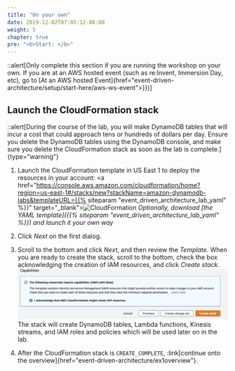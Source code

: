 ```yaml
---
title: "On your own"
date: 2019-12-02T07:05:12-08:00
weight: 5
chapter: true
pre: "<b>Start: </b>"
---
```



::alert[Only complete this section if you are running the workshop on your own. If you are at an AWS hosted event (such as re\:Invent, Immersion Day, etc), go to [At an AWS hosted Event]{href="event-driven-architecture/setup/start-here/aws-ws-event">}})]
## Launch the CloudFormation stack
::alert[During the course of the lab, you will make DynamoDB tables that will incur a cost that could approach tens or hundreds of dollars per day. Ensure you delete the DynamoDB tables using the DynamoDB console, and make sure you delete the CloudFormation stack as soon as the lab is complete.]{type="warning"}

1. Launch the CloudFormation template in US East 1 to deploy the resources in your account:
  <a href="https://console.aws.amazon.com/cloudformation/home?region=us-east-1#/stacks/new?stackName=amazon-dynamodb-labs&templateURL={{% siteparam "event_driven_architecture_lab_yaml" %}}" target="_blank"><img src="/images/cloudformation-launch-stack.png" alt="CloudFormation"/></a>
  *Optionally, download [the YAML template]({{% siteparam "event_driven_architecture_lab_yaml" %}}) and launch it your own way*

1. Click *Next* on the first dialog.

1. Scroll to the bottom and click *Next*, and then review the *Template*. When you are ready to create the stack, scroll to the bottom, check the box acknowledging the creation of IAM resources, and click *Create stack*.
![CloudFormation parameters](/static/images/awsconsole2.png)
  The stack will create DynamoDB tables, Lambda functions, Kinesis streams, and IAM roles and policies which will be used later on in the lab.

1. After the CloudFormation stack is `CREATE_COMPLETE`, :link[continue onto the overview]{href="event-driven-architecture/ex1overview"}.  
